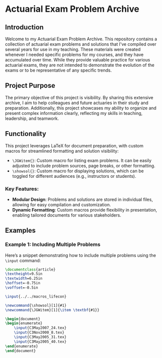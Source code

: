 # Actuarial Exam Problem Archive

## Introduction
Welcome to my Actuarial Exam Problem Archive. This repository contains a collection of actuarial exam problems and solutions that I've compiled over several years for use in my teaching. These materials were created whenever I needed specific problems for my courses, and they have accumulated over time. While they provide valuable practice for various actuarial exams, they are not intended to demonstrate the evolution of the exams or to be representative of any specific trends.

## Project Purpose
The primary objective of this project is visibility. By sharing this extensive archive, I aim to help colleagues and future actuaries in their study and preparation. Additionally, this project showcases my ability to organize and present complex information clearly, reflecting my skills in teaching, leadership, and teamwork.

## Functionality
This project leverages LaTeX for document preparation, with custom macros for streamlined formatting and solution visibility:
- `\JGWitem{}`: Custom macro for listing exam problems. It can be easily adjusted to include problem sources, page breaks, or other formatting.
- `\showsol{}`: Custom macro for displaying solutions, which can be toggled for different audiences (e.g., instructors or students).

### Key Features:
- **Modular Design**: Problems and solutions are stored in individual files, allowing for easy compilation and customization.
- **Dynamic Formatting**: Custom macros provide flexibility in presentation, enabling tailored documents for various stakeholders.

## Examples

### Example 1: Including Multiple Problems
Here’s a snippet demonstrating how to include multiple problems using the `\input` command:

```latex
\documentclass{article}
\textheight=9.5in
\textwidth=6.25in
\hoffset=-0.75in
\voffset=-0.5in

\input{../../macros_lifecon}

\newcommand{\showsol}[1]{#1}
\newcommand{\JGWitem}[1]{\item \textbf{#1}}

\begin{document}
\begin{enumerate}
    \input{C3May2007_24.tex}
    \input{C3Nov2000_8.tex}
    \input{C3May2005_31.tex}
    \input{C3May2005_40.tex}
\end{enumerate}
\end{document}
